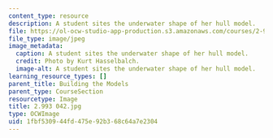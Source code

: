```yaml
---
content_type: resource
description: A student sites the underwater shape of her hull model.
file: https://ol-ocw-studio-app-production.s3.amazonaws.com/courses/2-993-special-topics-in-mechanical-engineering-the-art-and-science-of-boat-design-january-iap-2007/1fbf530944fd475e92b368c64a7e2304_2993042.jpg
file_type: image/jpeg
image_metadata:
  caption: A student sites the underwater shape of her hull model.
  credit: Photo by Kurt Hasselbalch.
  image-alt: A student sites the underwater shape of her hull model.
learning_resource_types: []
parent_title: Building the Models
parent_type: CourseSection
resourcetype: Image
title: 2.993 042.jpg
type: OCWImage
uid: 1fbf5309-44fd-475e-92b3-68c64a7e2304
---
```

